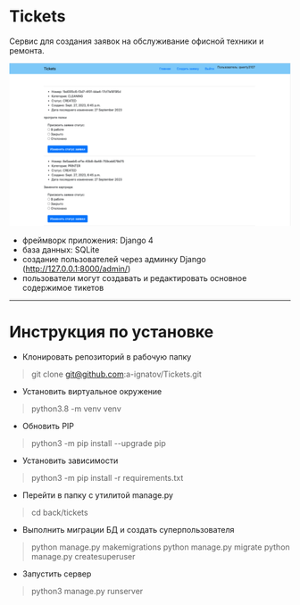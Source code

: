 # Tickets

Сервис для создания заявок на обслуживание офисной техники и ремонта.

![ticket](https://github.com/a-ignatov/Tickets/blob/3d824e8d174828d228b0c5ec8b7f44feb42e3d45/back/tickets/templates/Screenshot.png)

- фреймворк приложения: Django 4
- база данных: SQLite
- создание пользователей через админку Django (http://127.0.0.1:8000/admin/)
- пользователи могут создавать и редактировать основное содержимое тикетов

____
# Инструкция по установке
- Клонировать репозиторий в рабочую папку 
> git clone git@github.com:a-ignatov/Tickets.git
- Установить виртуальное окружение
> python3.8 -m venv venv
- Обновить PIP
> python3 -m pip install --upgrade pip
- Установить зависимости
> python3 -m pip install -r requirements.txt
- Перейти в папку с утилитой manage.py
> cd back/tickets
- Выполнить миграции БД и создать суперпользователя
>   python manage.py makemigrations
>   python manage.py migrate
>   python manage.py createsuperuser
- Запустить сервер
> python3 manage.py runserver
